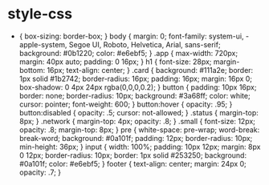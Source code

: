 # style-css
* { box-sizing: border-box; }
body {
  margin: 0;
  font-family: system-ui, -apple-system, Segoe UI, Roboto, Helvetica, Arial, sans-serif;
  background: #0b1220;
  color: #e6ebf5;
}
.app {
  max-width: 720px;
  margin: 40px auto;
  padding: 0 16px;
}
h1 {
  font-size: 28px;
  margin-bottom: 16px;
  text-align: center;
}
.card {
  background: #111a2e;
  border: 1px solid #1b2742;
  border-radius: 16px;
  padding: 16px;
  margin: 16px 0;
  box-shadow: 0 4px 24px rgba(0,0,0,0.2);
}
button {
  padding: 10px 16px;
  border: none;
  border-radius: 10px;
  background: #3a68ff;
  color: white;
  cursor: pointer;
  font-weight: 600;
}
button:hover { opacity: .95; }
button:disabled { opacity: .5; cursor: not-allowed; }
.status { margin-top: 8px; }
.network { margin-top: 4px; opacity: .8; }
.small { font-size: 12px; opacity: .8; margin-top: 8px; }
pre {
  white-space: pre-wrap;
  word-break: break-word;
  background: #0a101f;
  padding: 12px;
  border-radius: 10px;
  min-height: 36px;
}
input {
  width: 100%;
  padding: 10px 12px;
  margin: 8px 0 12px;
  border-radius: 10px;
  border: 1px solid #253250;
  background: #0a101f;
  color: #e6ebf5;
}
footer { text-align: center; margin: 24px 0; opacity: .7; }
